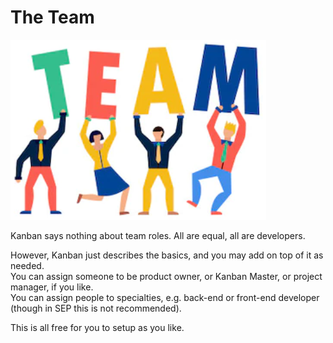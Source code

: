 ﻿# The Team

![](TheTeam.png)

Kanban says nothing about team roles. All are equal, all are developers. 

However, Kanban just describes the basics, and you may add on top of it as needed.\
You can assign someone to be product owner, or Kanban Master, or project manager, if you like.\
You can assign people to specialties, e.g. back-end or front-end developer (though in SEP this is not recommended).

This is all free for you to setup as you like.